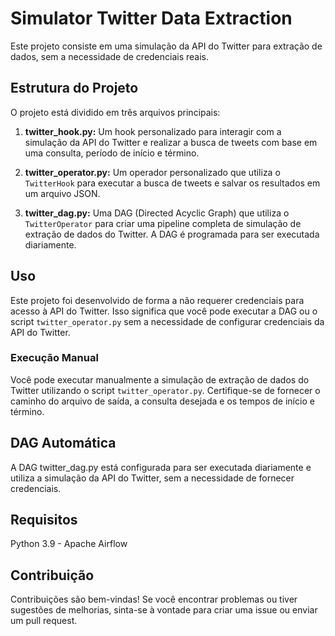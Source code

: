 # Simulator Twitter Data Extraction

Este projeto consiste em uma simulação da API do Twitter para extração de dados, sem a necessidade de credenciais reais.

## Estrutura do Projeto

O projeto está dividido em três arquivos principais:

1. **twitter_hook.py:** Um hook personalizado para interagir com a simulação da API do Twitter e realizar a busca de tweets com base em uma consulta, período de início e término.

2. **twitter_operator.py:** Um operador personalizado que utiliza o `TwitterHook` para executar a busca de tweets e salvar os resultados em um arquivo JSON.

3. **twitter_dag.py:** Uma DAG (Directed Acyclic Graph) que utiliza o `TwitterOperator` para criar uma pipeline completa de simulação de extração de dados do Twitter. A DAG é programada para ser executada diariamente.

## Uso

Este projeto foi desenvolvido de forma a não requerer credenciais para acesso à API do Twitter. Isso significa que você pode executar a DAG ou o script `twitter_operator.py` sem a necessidade de configurar credenciais da API do Twitter.

### Execução Manual

Você pode executar manualmente a simulação de extração de dados do Twitter utilizando o script `twitter_operator.py`. Certifique-se de fornecer o caminho do arquivo de saída, a consulta desejada e os tempos de início e término.

## DAG Automática
A DAG twitter_dag.py está configurada para ser executada diariamente e utiliza a simulação da API do Twitter, sem a necessidade de fornecer credenciais.

## Requisitos
Python 3.9 - Apache Airflow

## Contribuição
Contribuições são bem-vindas! Se você encontrar problemas ou tiver sugestões de melhorias, sinta-se à vontade para criar uma issue ou enviar um pull request.
